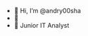 - 👋 Hi, I’m @andry00sha
- 👀
- 🌱 Junior IT Analyst

<!---
andry00sha/andry00sha is a ✨ special ✨ repository because its `README.md` (this file) appears on your GitHub profile.
You can click the Preview link to take a look at your changes.
--->
